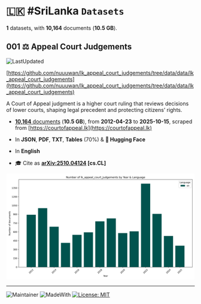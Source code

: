 # 🇱🇰 #SriLanka `Datasets`

**1** datasets, with **10,164** documents (**10.5 GB**).

## 001 ⚖️ Appeal Court Judgements

![LastUpdated](https://img.shields.io/badge/last_updated-2025--10--16_02:42:58-green)

[https://github.com/nuuuwan/lk_appeal_court_judgements/tree/data/data/lk_appeal_court_judgements](https://github.com/nuuuwan/lk_appeal_court_judgements/tree/data/data/lk_appeal_court_judgements)

A Court of Appeal judgment is a higher court ruling that reviews decisions of lower courts, shaping legal precedent and protecting citizens’ rights.

- [**10,164** documents](https://github.com/nuuuwan/lk_appeal_court_judgements/tree/data/data/lk_appeal_court_judgements) (**10.5 GB**), from **2012-04-23** to **2025-10-15**, scraped from [https://courtofappeal.lk](https://courtofappeal.lk)

- In **JSON**, **PDF**, **TXT**, **Tables** (70%) & **🤗 Hugging Face**

- In **English**

- 🎓 Cite as **[arXiv:2510.04124](https://arxiv.org/abs/2510.04124) [cs.CL]**

![Chart](https://raw.githubusercontent.com/nuuuwan/lk_appeal_court_judgements/refs/heads/data/data/lk_appeal_court_judgements/docs_by_year_and_lang.png)

---

![Maintainer](https://img.shields.io/badge/maintainer-nuuuwan-red)
![MadeWith](https://img.shields.io/badge/made_with-python-blue)
[![License: MIT](https://img.shields.io/badge/License-MIT-yellow.svg)](https://opensource.org/licenses/MIT)
